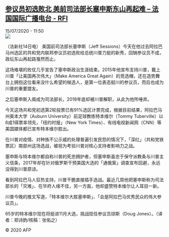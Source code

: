 <!--1594810475000-->
[参议员初选败北 美前司法部长塞申斯东山再起难 – 法国国际广播电台 - RFI](http://www.rfi.fr//cn/contenu/20200715-%E5%8F%82%E8%AE%AE%E5%91%98%E5%88%9D%E9%80%89%E8%B4%A5%E5%8C%97-%E7%BE%8E%E5%89%8D%E5%8F%B8%E6%B3%95%E9%83%A8%E9%95%BF%E5%A1%9E%E7%94%B3%E6%96%AF%E4%B8%9C%E5%B1%B1%E5%86%8D%E8%B5%B7%E9%9A%BE)
------

<div>15/07/2020 - 11:50</div><img src="https://s.rfi.fr/media/display/e833ecb0-c684-11ea-a1f7-005056a964fe/w:310/p:16x9/int0011b.200715175001.jpg"><div class="t-content__body u-clearfix"><div class="m-interstitial"></div><p>（法新社14日电）    美国前司法部长塞申斯（Jeff Sessions）今天在他过去阿拉巴马州选区的共和党内联邦参议员初选败给总统川普力挺的新秀，回锅参议员不成，政坛东山再起路戛然而止。</p><p>    这场难堪的败仗几乎宣告了塞申斯政治生涯结束。2015年他宣布支持川普，戴上川普「让美国再次伟大」（Make America Great Again）的竞选帽，还在造势舞台上拥抱这位看来没什么希望的候选人，是第一位表态挺川的参议员，而后也成为川普的重要盟友。</p><p>    之后塞申斯入阁成为司法部长，2018年底却被川普解职，从此为他所唾弃。</p><p>    今天这场共和党初选第2轮投票已有91%选区计票完成，根据目前结果，阿拉巴马州奥本大学（Auburn University）前足球教练特本维尔（Tommy Tuberville）以6成1得票率领先，「纽约时报」（New York Times）、有线电视新闻网（CNN）等美国媒体都已宣布特本维尔胜出。</p><p>    在川普对疫情、对种族不公示威的处理普遍引发民怨的情况下，「深红」（共和党铁票区）南部州这场选战，被视为考验川普对核心支持者影响力之战。</p><p>    塞申斯与特本维尔都自称川普的死忠拥护者，但塞申斯虽忠于保守派教条与川普主义信条，2017年却在针对俄罗斯干预美国大选的「通俄案」调查宣布回避，永远没得到川普原谅。</p><p>    看到阿拉巴马人狂热支持，川普干脆直接插手选战。最近几周他把塞申斯称为司法部长的「灾难」、在华府人缘不佳，另一方面，他却盛赞特本维尔让人耳目一新。</p><p>    川普今晚的推文写道，「特本维尔大胜塞申斯」、「会是阿拉巴马优秀民众的伟大参议员」。</p><p>    65岁的特本维尔现在将挺进11月大选，挑战现任参议员琼斯（Doug Jones）。（译者：郑诗韵/核稿：张佑之）</p><p class="t-copyright">© 2020 AFP</p>        </div>
